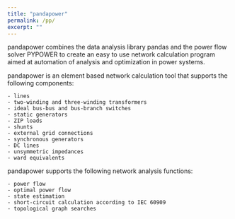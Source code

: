 ```yaml
---
title: "pandapower"
permalink: /pp/
excerpt: ""
---
```


pandapower combines the data analysis library pandas and the power flow solver PYPOWER to create an easy to use network calculation program aimed at automation of analysis and optimization in power systems.

pandapower is an element based network calculation tool that supports the following components:

	- lines
	- two-winding and three-winding transformers
	- ideal bus-bus and bus-branch switches
	- static generators
	- ZIP loads
	- shunts
	- external grid connections
	- synchronous generators
	- DC lines
	- unsymmetric impedances
	- ward equivalents
	
pandapower supports the following network analysis functions:

	- power flow
	- optimal power flow
	- state estimation
	- short-circuit calculation according to IEC 60909
	- topological graph searches